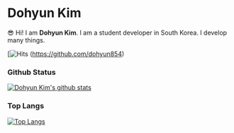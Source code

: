 # Dohyun Kim
😎 Hi! I am **Dohyun Kim**. 
I am a student developer in South Korea.
I develop many things.

[![Hits](https://hits.seeyoufarm.com/api/count/incr/badge.svg?url=https%3A%2F%2Fgithub.com%2Fdohyun854&count_bg=%2371E1FF&title_bg=%23555555&icon=github.svg&icon_color=%2371E1FF&title=Users+Who+watched+this&edge_flat=true)
(https://github.com/dohyun854)

### Github Status

[![Dohyun Kim's github stats](https://github-readme-stats.vercel.app/api?username=dohyun854&bg_color=30,e96443,904e95&title_color=fff&text_color=fff)](https://github.com/dohyun854)

### Top Langs

[![Top Langs](https://github-readme-stats.vercel.app/api/top-langs/?username=dohyun854&bg_color=30,e96443,904e95&title_color=fff&text_color=fff)](https://github.com/dohyun854)
